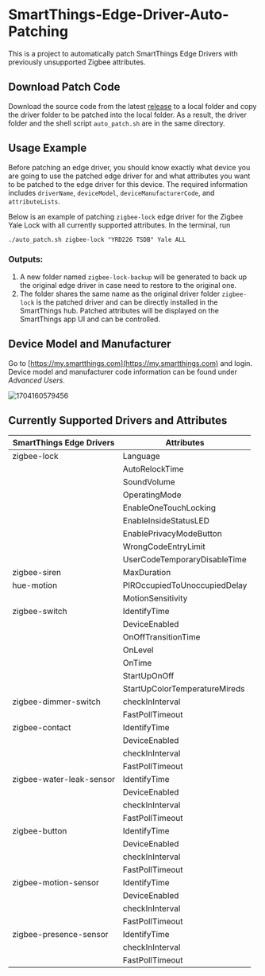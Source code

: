 # SmartThings-Edge-Driver-Auto-Patching
This is a project to automatically patch SmartThings Edge Drivers with previously unsupported Zigbee attributes.


## Download Patch Code 
Download the source code from the latest [release](https://github.com/XueningXu/SmartThings-Edge-Driver-Auto-Patching/releases/tag/sourceCode) to a local folder and copy the driver folder to be patched into the local folder. As a result, the driver folder and the shell script `auto_patch.sh` are in the same directory.
<!---
The resulting directory tree should be as follows:
```
local-folder
├── cap-patches
│   ├── button_patch.lua
│   ├── contact_patch.lua
│   ├── dimmer_patch.lua
│   ├── hue_patch.lua
│   ├── lock_patch.lua
│   ├── motion_patch.lua
│   ├── presence_patch.lua
│   ├── siren_patch.lua
│   ├── switch_patch.lua
│   └── water_patch.lua
├── subdrivers
│   ├── button-patch
|       └── init.lua
│   ├── contact-patch
|       └── init.lua
│   ├── dimmer-patch
|       └── init.lua
│   ├── hue-patch
|       └── init.lua
│   ├── lock-patch
|       └── init.lua
│   ├── motion-patch
|       └── init.lua
│   ├── presence-patch
|       └── init.lua
│   ├── siren-patch
|       └── init.lua
│   ├── switch-patch
|       └── init.lua
│   └── water-patch
|       └── init.lua
├── auto_patch.sh
├── 1_patch_profiles.py
├── 2_patch_handlers.py
├── 3_patch_subdriver.py
├── custom_capability_list.config
├── driver2patch.config
└── zigbee-lock            <-- This is the SmartThings edge driver to be patched
```
--->

## Usage Example
Before patching an edge driver, you should know exactly what device you are going to use the patched edge driver for and what attributes you want to be patched to the edge driver for this device. 
The required information includes `driverName`, `deviceModel`, `deviceManufacturerCode`, and `attributeLists`.

Below is an example of patching `zigbee-lock` edge driver for the Zigbee Yale Lock with all currently supported attributes. In the terminal, run
```
./auto_patch.sh zigbee-lock "YRD226 TSDB" Yale ALL
```

### Outputs:
1. A new folder named `zigbee-lock-backup` will be generated to back up the original edge driver in case need to restore to the original one. 
2. The folder shares the same name as the original driver folder `zigbee-lock` is the patched driver and can be directly installed in the SmartThings hub. Patched attributes will be displayed on the SmartThings app UI and can be controlled.

## Device Model and Manufacturer
Go to [https://my.smartthings.com](https://my.smartthings.com) and login. Device model and manufacturer code information can be found under *Advanced Users*. 

![1704160579456](https://github.com/XueningXu/SmartThings-Edge-Driver-Auto-Patching/assets/47044598/7806bb39-9751-47f2-9a0a-58e651aa2445)


## Currently Supported Drivers and Attributes

| SmartThings Edge Drivers | Attributes |
| --- | --- |
| zigbee-lock | Language |
|             | AutoRelockTime |
|             | SoundVolume |
|             | OperatingMode |
|             | EnableOneTouchLocking |
|             | EnableInsideStatusLED |
|             | EnablePrivacyModeButton |
|             | WrongCodeEntryLimit |
|             | UserCodeTemporaryDisableTime |
| zigbee-siren | MaxDuration |
| hue-motion | PIROccupiedToUnoccupiedDelay |
|            | MotionSensitivity |
| zigbee-switch | IdentifyTime |
|               | DeviceEnabled |
|               | OnOffTransitionTime |
|               | OnLevel |
|               | OnTime |
|               | StartUpOnOff |
|               | StartUpColorTemperatureMireds |
| zigbee-dimmer-switch | checkInInterval |
|                      | FastPollTimeout |
| zigbee-contact | IdentifyTime |
|                | DeviceEnabled |
|                | checkInInterval |
|                | FastPollTimeout |
| zigbee-water-leak-sensor | IdentifyTime |
|                          | DeviceEnabled |
|                          | checkInInterval |
|                          | FastPollTimeout |
| zigbee-button | IdentifyTime |
|               | DeviceEnabled |
|               | checkInInterval |
|               | FastPollTimeout |
| zigbee-motion-sensor | IdentifyTime |
|                      | DeviceEnabled |
|                      | checkInInterval |
|                      | FastPollTimeout |
| zigbee-presence-sensor | IdentifyTime |
|                        | checkInInterval |
|                        | FastPollTimeout |


